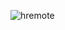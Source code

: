 ![hremote](https://github.com/yuankong666/Ultimate-RAT-Collection/assets/128066597/f1211ef7-23c9-42b7-8110-d8d56b1da0e9)
